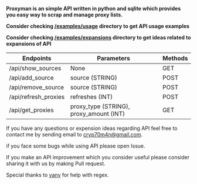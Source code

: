 **Proxyman is an simple API written in python and sqlite which provides you easy way to scrap and manage proxy lists.**


**Consider checking [/examples/usage](https://github.com/Cryp70m4n/proxyman/tree/main/examples/usage) directory to get API usage examples**

**Consider checking [/examples/expansions](https://github.com/Cryp70m4n/proxyman/tree/main/examples/expansions) directory to get ideas related to expansions of API**

| **Endpoints**        | **Parameters**                          | **Methods** |
|----------------------|-----------------------------------------|-------------|
| /api/show_sources    | None                                    | GET         |
| /api/add_source      | source (STRING)                         | POST        |
| /api/remove_source   | source (STRING)                         | POST        |
| /api/refresh_proxies | refreshes (INT)                         | POST        |
| /api/get_proxies     | proxy_type (STRING), proxy_amount (INT) | GET         |


If you have any questions or expension ideas regarding API feel free to contact me by sending email to cryp70m4n@gmail.com.

if you face some bugs while using API please open Issue.

If you make an API improvement which you consider useful please consider sharing it with us by making Pull request.



Special thanks to [vany](https://github.com/vanybhops) for help with regex.
